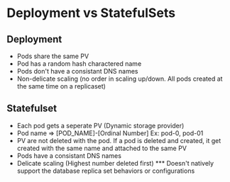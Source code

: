 # Deployment vs StatefulSets

## Deployment

- Pods share the same  PV
- Pod has a random hash charactered name
- Pods don't have a consistant DNS names
- Non-delicate scaling (no order in scaling up/down. All pods created at the same time on a replicaset)

## Statefulset
- Each pod gets a seperate PV (Dynamic storage provider)
- Pod name => [POD_NAME]-[Ordinal Number]
  Ex: pod-0, pod-01
- PV are not deleted with the pod. If a pod is deleted and created, it get created with the same name and attached to the same PV
- Pods have a consistant DNS names
- Delicate scaling (Highest number deleted first)
*** Doesn't natively support the database replica set behaviors or configurations
